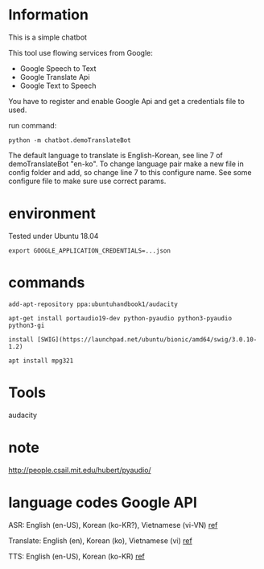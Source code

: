 # Information

This is a simple chatbot

This tool use flowing services from Google:

- Google Speech to Text
- Google Translate Api
- Google Text to Speech

You have to register and enable Google Api and get a credentials file to used.

run command:

    python -m chatbot.demoTranslateBot
    
The default language to translate is English-Korean, see line 7 of demoTranslateBot "en-ko". To change language pair make a new
file in config folder and add, so change line 7 to this configure name. See some configure file to make sure use correct params. 
# environment
Tested under Ubuntu 18.04


    export GOOGLE_APPLICATION_CREDENTIALS=...json

# commands
    add-apt-repository ppa:ubuntuhandbook1/audacity
    
    apt-get install portaudio19-dev python-pyaudio python3-pyaudio python3-gi
    
    install [SWIG](https://launchpad.net/ubuntu/bionic/amd64/swig/3.0.10-1.2)
    
    apt install mpg321

# Tools
audacity

# note

http://people.csail.mit.edu/hubert/pyaudio/


# language codes Google API

ASR: English (en-US), Korean (ko-KR?), Vietnamese (vi-VN) 
[ref](https://cloud.google.com/speech-to-text/docs/languages)

Translate: English (en), Korean (ko), Vietnamese (vi)
[ref](https://cloud.google.com/translate/docs/languages)

TTS: English (en-US), Korean (ko-KR)
[ref](https://cloud.google.com/text-to-speech/docs/voices)
